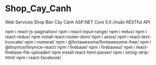 # Shop_Cay_Canh
Web Services Shop Bán Cây Cảnh ASP.NET Core 5.0 chuẩn RESTful API

npm i react-js-pagination/
npm i react-input-range/
npm i redux/
npm i react-redux/
npm install react-router-dom/
npm i axios/
npm i react-text-truncate/
npm i numeral/
npm i @fortawesome/fontawesome-free/
 npm i @tinymce/tinymce-react/
 npm i firebase/
 npm i firebaseui/
 npm i react-firebase-file-uploader/
 npm install react-html-parser/
 npm i string-strip-html/
 npm i react-facebook/
 
